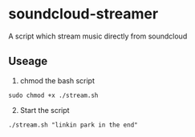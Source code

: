 # soundcloud-streamer
A script which stream music directly from soundcloud

## Useage
1. chmod the bash script 
```
sudo chmod +x ./stream.sh
```
2. Start the script
```
./stream.sh "linkin park in the end"
```


